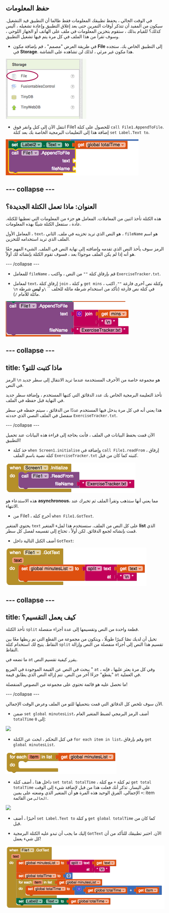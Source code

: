## حفظ المعلومات

في الوقت الحالي ، يحفظ تطبيقك المعلومات فقط طالما أن التطبيق قيد التشغيل. سيكون من المفيد أن تتذكر أوقات التمرين حتى بعد إغلاق التطبيق وإعادة تشغيله ، أليس كذلك؟ للقيام بذلك ، ستقوم بتخزين المعلومات في ملف على الهاتف أو الجهاز اللوحي ، وسوف تقرأ من هذا الملف في كل مرة يتم فيها تشغيل التطبيق.

+ في طريقة العرض "مصمم" ، قم بإضافة مكون **File** إلى التطبيق الخاص بك. ستجده في **Storage**. هذا مكون غير مرئي ، لذلك لن تشاهده على الشاشة.

![](images/s5StorageFile.png)

+ انتقل الآن إلى كتل وانقر فوق File1 للحصول على كتلة `call File1.AppendToFile`. إضافة هذا إلى التعليمات البرمجية الخاصة بك بعد كتلة `set Label.Text to`.

![](images/s5AppendToFile.png)


--- collapse ---
---
العنوان: ماذا تعمل الكتلة الجديدة؟
---

هذه الكتلة تأخذ اثنين من المعاملات. المعامل هو جزء من المعلومات التي تعطيها للكتلة. عادة ، ستفعل الكتلة شيئًا بهذه المعلومات.

المعامل الأول ، `text`، هو النص الذي تريد تخزينه في ملف. الثاني ، `fileName` هو اسم الملف الذي تريد استخدامه للتخزين.

الرمز سوف يأخذ النص الذي تقدمه وإضافته إلى نهاية النص في الملف. الشيء المهم حقًا هو أنه إذا لم يكن الملف موجودًا بعد ، فسوف تقوم الكتلة بإنشائه لك أولاً.

--- /collapse ---

+ للمعامل `fileName` ، قم بإرفاق كتلة `""` من النص ، واكتب `ExerciseTracker.txt`.

+ لمعامل `text`، إرفاق كتلة `join` ، و كتلة `get mins` ، وكتلة نص آخرى فارغة `""`. اكتب `\n` في كتلة نص فارغة (تأكد من استخدام شرطة مائلة للخلف `` `\`و **ليس** شرطة مائلة للأمام `/`).

![](images/s5JoinMinsNewline.png)

--- collapse ---
---
title: ماذا كتبت للتو؟
---

الرمز `\n` هو مجموعة خاصة من الأحرف المستخدمة عندما تريد الانتقال إلى سطر جديد في النص.

تأخذ التعليمة البرمجية الخاص بك عدد الدقائق التي كتبها المستخدم ، وإضافة سطر جديد في النهاية قبل حفظه في الملف.

هذا يعني أنه في كل مرة يدخل فيها المستخدم عددًا من الدقائق ، سيتم حفظه في سطر منفصل في الملف النصي الذي حددته `ExerciseTracker.txt`.

--- /collapse ---

الآن قمت بحفظ البيانات في الملف ، فأنت بحاجة إلى قراءة هذه البيانات عند تحميل التطبيق!

+ خذ كتلة `when Screen1.initialise` وإضافة في `call File1.readFrom` ، إرفاق كتلة نصية باسم الملف `ExerciseTracker.txt` كتبته كما كان من قبل.

![](images/s5ScreenInit.png)

هذه الاستدعاء هو **asynchronous**، مما يعني أنها ستذهب وتقرأ الملف ثم تخبرك عند الانتهاء.

+ من File1 ، أخرج كتلة `when File1.GotText`.

يحتوي المتغير `text` على كل النص من الملف. ستستخدم هذا لملء المتغير **list** الذي قمت بإنشائه لجمع الدقائق. لكن أولاً ، تحتاج إلى تقسيمه لفصل كل سطر.

+ أضف الكتل التالية داخل `GotText`:

![](images/s5GotTextSplit.png)

--- collapse ---
---
title: كيف يعمل التقسيم؟
---

تأخذ الكتلة `split` قطعة واحدة من النص وتقسيمها إلى عدة أجزاء منفصلة.

تخيل أن لديك نصًا كبيرًا طويلًا ، ويتكون من مجموعة من القطع التي تم ربطها معًا بين النقاط. يتيح لك استخدام كتلة `split` تقسيم هذا النص إلى أجزاء منفصلة من النص وإزالة النقاط.

ما تضعه في `at` يقرر كيفية تقسيم النص.

يبحث في النص عن القيمة الموجودة في المربع " `at` ، وفي كل مرة يعثر عليها ، فإنه "يقطع" جزءًا آخر من النص. تتم إزالة النص الذي يطابق قيمة `at` في العملية.

ما تحصل عليه هو قائمة تحتوي على مجموعة من النصوص المنفصلة!

--- /collapse ---

الآن سوف تلخص كل الدقائق التي قمت بتحميلها للتو من الملف وعرض الوقت الإجمالي.

+ ضمن `set global minutesList`، أضف الرمز البرمجي لضبط المتغير العام `totalTime` إلى `0`:

![](images.s5SetTotalZero.png)

+ في كتل التحكم ، ابحث عن الكتلة `for each item in list`، وقم بإرفاق `get global minutesList`.

![](images/s5ForEach.png)

+ داخل هذا ، أضف كتلة `set total totalTime` ، ثم كتلة `+` مع كتلة `get total totalTime` على اليسار. تذكر أنك فعلت هذا من قبل لإضافة شيء إلى الوقت الإجمالي. الفرق الوحيد هذه المرة هو أن المتغير الذي وضعته على يمين `+`: item `الحالي` من القائمة.

![](images.s5ForEachItemIterate.png)

+ أخيرًا ، أضف `set Label.Text to` و كتلة `get global totalTime` كما كان من قبل.

+ إليك ما يجب أن تبدو عليه الكتلة البرمجية `GotText` الآن. اختبر تطبيقك للتأكد من أن كل شيء يعمل!

![](images/s5GotTextAll.png)

